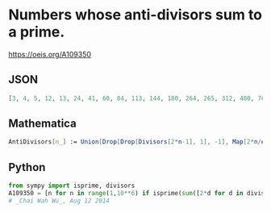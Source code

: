 # Numbers whose anti\-divisors sum to a prime\.
https://oeis.org/A109350
## JSON
```JSON
[3, 4, 5, 12, 13, 24, 41, 60, 84, 113, 144, 180, 264, 265, 312, 480, 761, 1012, 1104, 1105, 1201, 1405, 1624, 1740, 1741, 1861, 2112, 2113, 3281, 4140, 4141, 5304, 5512, 5724, 5940, 6385, 6612, 7320, 7564, 7565, 8580, 8845, 9385, 9660, 9661, 9941]
```
## Mathematica
```Mathematica
AntiDivisors[n_] := Union[Drop[Drop[Divisors[2*n-1], 1], -1], Map[2*n/#&, Drop[Select[Divisors[2*n], OddQ], 1]], Drop[Drop[Divisors[2*n+1], 1], -1]]; Do[p = Plus @@ AntiDivisors[n]; If[PrimeQ[p], Print[n]], {n, 2, 10^4}]
```
## Python
```Python
from sympy import isprime, divisors
A109350 = [n for n in range(1,10**6) if isprime(sum([2*d for d in divisors(n) if n > 2*d and n%(2*d)] + [d for d in divisors(2*n-1) if n > d >=2 and n%d] + [d for d in divisors(2*n+1) if n > d >=2 and n%d]))]
# _Chai Wah Wu_, Aug 12 2014
```
